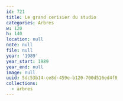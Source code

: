 ```yaml
---
id: 721
title: Le grand cerisier du studio
categories: Arbres
w: 120
h: 140
location: null
note: null
file: null
year: '1989'
year_start: 1989
year_end: null
image: null
uuid: 5dc53b14-ce8d-459e-b120-700d516ed4f0
collections:
  - arbres
---
```


